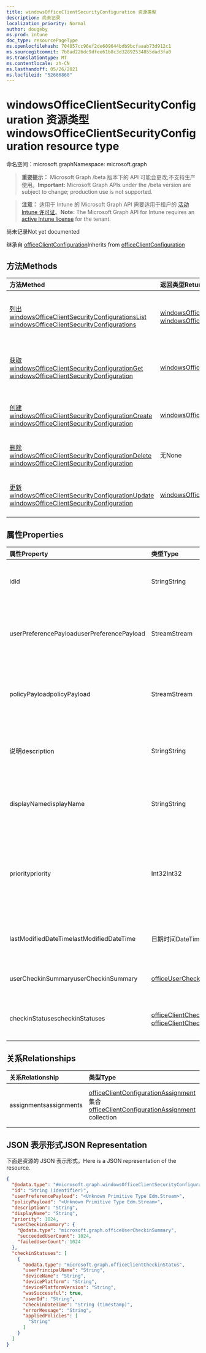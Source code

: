 ```yaml
---
title: windowsOfficeClientSecurityConfiguration 资源类型
description: 尚未记录
localization_priority: Normal
author: dougeby
ms.prod: intune
doc_type: resourcePageType
ms.openlocfilehash: 704057cc96ef2de609644bdb9bcfaaab73d912c1
ms.sourcegitcommit: 7b8ad226dc9dfee61b8c3d32892534855dad3fa0
ms.translationtype: MT
ms.contentlocale: zh-CN
ms.lasthandoff: 05/26/2021
ms.locfileid: "52666860"
---
```

# <a name="windowsofficeclientsecurityconfiguration-resource-type"></a><span data-ttu-id="db5b0-103">windowsOfficeClientSecurityConfiguration 资源类型</span><span class="sxs-lookup"><span data-stu-id="db5b0-103">windowsOfficeClientSecurityConfiguration resource type</span></span>

<span data-ttu-id="db5b0-104">命名空间：microsoft.graph</span><span class="sxs-lookup"><span data-stu-id="db5b0-104">Namespace: microsoft.graph</span></span>

> <span data-ttu-id="db5b0-105">**重要提示：** Microsoft Graph /beta 版本下的 API 可能会更改;不支持生产使用。</span><span class="sxs-lookup"><span data-stu-id="db5b0-105">**Important:** Microsoft Graph APIs under the /beta version are subject to change; production use is not supported.</span></span>

> <span data-ttu-id="db5b0-106">**注意：** 适用于 Intune 的 Microsoft Graph API 需要适用于租户的 [活动 Intune 许可证](https://go.microsoft.com/fwlink/?linkid=839381)。</span><span class="sxs-lookup"><span data-stu-id="db5b0-106">**Note:** The Microsoft Graph API for Intune requires an [active Intune license](https://go.microsoft.com/fwlink/?linkid=839381) for the tenant.</span></span>

<span data-ttu-id="db5b0-107">尚未记录</span><span class="sxs-lookup"><span data-stu-id="db5b0-107">Not yet documented</span></span>

<span data-ttu-id="db5b0-108">继承自 [officeClientConfiguration](../resources/intune-cirrus-officeclientconfiguration.md)</span><span class="sxs-lookup"><span data-stu-id="db5b0-108">Inherits from [officeClientConfiguration](../resources/intune-cirrus-officeclientconfiguration.md)</span></span>

## <a name="methods"></a><span data-ttu-id="db5b0-109">方法</span><span class="sxs-lookup"><span data-stu-id="db5b0-109">Methods</span></span>
|<span data-ttu-id="db5b0-110">方法</span><span class="sxs-lookup"><span data-stu-id="db5b0-110">Method</span></span>|<span data-ttu-id="db5b0-111">返回类型</span><span class="sxs-lookup"><span data-stu-id="db5b0-111">Return Type</span></span>|<span data-ttu-id="db5b0-112">说明</span><span class="sxs-lookup"><span data-stu-id="db5b0-112">Description</span></span>|
|:---|:---|:---|
|[<span data-ttu-id="db5b0-113">列出 windowsOfficeClientSecurityConfigurations</span><span class="sxs-lookup"><span data-stu-id="db5b0-113">List windowsOfficeClientSecurityConfigurations</span></span>](../api/intune-cirrus-windowsofficeclientsecurityconfiguration-list.md)|<span data-ttu-id="db5b0-114">[windowsOfficeClientSecurityConfiguration](../resources/intune-cirrus-windowsofficeclientsecurityconfiguration.md) 集合</span><span class="sxs-lookup"><span data-stu-id="db5b0-114">[windowsOfficeClientSecurityConfiguration](../resources/intune-cirrus-windowsofficeclientsecurityconfiguration.md) collection</span></span>|<span data-ttu-id="db5b0-115">列出 [windowsOfficeClientSecurityConfiguration](../resources/intune-cirrus-windowsofficeclientsecurityconfiguration.md) 对象的属性和关系。</span><span class="sxs-lookup"><span data-stu-id="db5b0-115">List properties and relationships of the [windowsOfficeClientSecurityConfiguration](../resources/intune-cirrus-windowsofficeclientsecurityconfiguration.md) objects.</span></span>|
|[<span data-ttu-id="db5b0-116">获取 windowsOfficeClientSecurityConfiguration</span><span class="sxs-lookup"><span data-stu-id="db5b0-116">Get windowsOfficeClientSecurityConfiguration</span></span>](../api/intune-cirrus-windowsofficeclientsecurityconfiguration-get.md)|[<span data-ttu-id="db5b0-117">windowsOfficeClientSecurityConfiguration</span><span class="sxs-lookup"><span data-stu-id="db5b0-117">windowsOfficeClientSecurityConfiguration</span></span>](../resources/intune-cirrus-windowsofficeclientsecurityconfiguration.md)|<span data-ttu-id="db5b0-118">读取 [windowsOfficeClientSecurityConfiguration 对象的属性和](../resources/intune-cirrus-windowsofficeclientsecurityconfiguration.md) 关系。</span><span class="sxs-lookup"><span data-stu-id="db5b0-118">Read properties and relationships of the [windowsOfficeClientSecurityConfiguration](../resources/intune-cirrus-windowsofficeclientsecurityconfiguration.md) object.</span></span>|
|[<span data-ttu-id="db5b0-119">创建 windowsOfficeClientSecurityConfiguration</span><span class="sxs-lookup"><span data-stu-id="db5b0-119">Create windowsOfficeClientSecurityConfiguration</span></span>](../api/intune-cirrus-windowsofficeclientsecurityconfiguration-create.md)|[<span data-ttu-id="db5b0-120">windowsOfficeClientSecurityConfiguration</span><span class="sxs-lookup"><span data-stu-id="db5b0-120">windowsOfficeClientSecurityConfiguration</span></span>](../resources/intune-cirrus-windowsofficeclientsecurityconfiguration.md)|<span data-ttu-id="db5b0-121">创建新的 [windowsOfficeClientSecurityConfiguration](../resources/intune-cirrus-windowsofficeclientsecurityconfiguration.md) 对象。</span><span class="sxs-lookup"><span data-stu-id="db5b0-121">Create a new [windowsOfficeClientSecurityConfiguration](../resources/intune-cirrus-windowsofficeclientsecurityconfiguration.md) object.</span></span>|
|[<span data-ttu-id="db5b0-122">删除 windowsOfficeClientSecurityConfiguration</span><span class="sxs-lookup"><span data-stu-id="db5b0-122">Delete windowsOfficeClientSecurityConfiguration</span></span>](../api/intune-cirrus-windowsofficeclientsecurityconfiguration-delete.md)|<span data-ttu-id="db5b0-123">无</span><span class="sxs-lookup"><span data-stu-id="db5b0-123">None</span></span>|<span data-ttu-id="db5b0-124">删除 [windowsOfficeClientSecurityConfiguration](../resources/intune-cirrus-windowsofficeclientsecurityconfiguration.md)。</span><span class="sxs-lookup"><span data-stu-id="db5b0-124">Deletes a [windowsOfficeClientSecurityConfiguration](../resources/intune-cirrus-windowsofficeclientsecurityconfiguration.md).</span></span>|
|[<span data-ttu-id="db5b0-125">更新 windowsOfficeClientSecurityConfiguration</span><span class="sxs-lookup"><span data-stu-id="db5b0-125">Update windowsOfficeClientSecurityConfiguration</span></span>](../api/intune-cirrus-windowsofficeclientsecurityconfiguration-update.md)|[<span data-ttu-id="db5b0-126">windowsOfficeClientSecurityConfiguration</span><span class="sxs-lookup"><span data-stu-id="db5b0-126">windowsOfficeClientSecurityConfiguration</span></span>](../resources/intune-cirrus-windowsofficeclientsecurityconfiguration.md)|<span data-ttu-id="db5b0-127">更新 [windowsOfficeClientSecurityConfiguration 对象](../resources/intune-cirrus-windowsofficeclientsecurityconfiguration.md) 的属性。</span><span class="sxs-lookup"><span data-stu-id="db5b0-127">Update the properties of a [windowsOfficeClientSecurityConfiguration](../resources/intune-cirrus-windowsofficeclientsecurityconfiguration.md) object.</span></span>|

## <a name="properties"></a><span data-ttu-id="db5b0-128">属性</span><span class="sxs-lookup"><span data-stu-id="db5b0-128">Properties</span></span>
|<span data-ttu-id="db5b0-129">属性</span><span class="sxs-lookup"><span data-stu-id="db5b0-129">Property</span></span>|<span data-ttu-id="db5b0-130">类型</span><span class="sxs-lookup"><span data-stu-id="db5b0-130">Type</span></span>|<span data-ttu-id="db5b0-131">说明</span><span class="sxs-lookup"><span data-stu-id="db5b0-131">Description</span></span>|
|:---|:---|:---|
|<span data-ttu-id="db5b0-132">id</span><span class="sxs-lookup"><span data-stu-id="db5b0-132">id</span></span>|<span data-ttu-id="db5b0-133">String</span><span class="sxs-lookup"><span data-stu-id="db5b0-133">String</span></span>|<span data-ttu-id="db5b0-134">Office 客户端配置策略的 ID。</span><span class="sxs-lookup"><span data-stu-id="db5b0-134">Id of the office client configuration policy.</span></span> <span data-ttu-id="db5b0-135">继承自 [officeClientConfiguration](../resources/intune-cirrus-officeclientconfiguration.md)</span><span class="sxs-lookup"><span data-stu-id="db5b0-135">Inherited from [officeClientConfiguration](../resources/intune-cirrus-officeclientconfiguration.md)</span></span>|
|<span data-ttu-id="db5b0-136">userPreferencePayload</span><span class="sxs-lookup"><span data-stu-id="db5b0-136">userPreferencePayload</span></span>|<span data-ttu-id="db5b0-137">Stream</span><span class="sxs-lookup"><span data-stu-id="db5b0-137">Stream</span></span>|<span data-ttu-id="db5b0-138">首选项设置 二进制格式的 JSON 字符串，用户可以替代这些值。</span><span class="sxs-lookup"><span data-stu-id="db5b0-138">Preference settings JSON string in binary format, these values can be overridden by the user.</span></span> <span data-ttu-id="db5b0-139">继承自 [officeClientConfiguration](../resources/intune-cirrus-officeclientconfiguration.md)</span><span class="sxs-lookup"><span data-stu-id="db5b0-139">Inherited from [officeClientConfiguration](../resources/intune-cirrus-officeclientconfiguration.md)</span></span>|
|<span data-ttu-id="db5b0-140">policyPayload</span><span class="sxs-lookup"><span data-stu-id="db5b0-140">policyPayload</span></span>|<span data-ttu-id="db5b0-141">Stream</span><span class="sxs-lookup"><span data-stu-id="db5b0-141">Stream</span></span>|<span data-ttu-id="db5b0-142">策略设置 二进制格式的 JSON 字符串，用户无法更改这些值。</span><span class="sxs-lookup"><span data-stu-id="db5b0-142">Policy settings JSON string in binary format, these values cannot be changed by the user.</span></span> <span data-ttu-id="db5b0-143">继承自 [officeClientConfiguration](../resources/intune-cirrus-officeclientconfiguration.md)</span><span class="sxs-lookup"><span data-stu-id="db5b0-143">Inherited from [officeClientConfiguration](../resources/intune-cirrus-officeclientconfiguration.md)</span></span>|
|<span data-ttu-id="db5b0-144">说明</span><span class="sxs-lookup"><span data-stu-id="db5b0-144">description</span></span>|<span data-ttu-id="db5b0-145">String</span><span class="sxs-lookup"><span data-stu-id="db5b0-145">String</span></span>|<span data-ttu-id="db5b0-146">管理员提供了 Office 客户端配置策略的说明。</span><span class="sxs-lookup"><span data-stu-id="db5b0-146">Admin provided description of the office client configuration policy.</span></span> <span data-ttu-id="db5b0-147">继承自 [officeClientConfiguration](../resources/intune-cirrus-officeclientconfiguration.md)</span><span class="sxs-lookup"><span data-stu-id="db5b0-147">Inherited from [officeClientConfiguration](../resources/intune-cirrus-officeclientconfiguration.md)</span></span>|
|<span data-ttu-id="db5b0-148">displayName</span><span class="sxs-lookup"><span data-stu-id="db5b0-148">displayName</span></span>|<span data-ttu-id="db5b0-149">String</span><span class="sxs-lookup"><span data-stu-id="db5b0-149">String</span></span>|<span data-ttu-id="db5b0-150">管理员提供的 Office 客户端配置策略的名称。</span><span class="sxs-lookup"><span data-stu-id="db5b0-150">Admin provided name of the office client configuration policy.</span></span> <span data-ttu-id="db5b0-151">继承自 [officeClientConfiguration](../resources/intune-cirrus-officeclientconfiguration.md)</span><span class="sxs-lookup"><span data-stu-id="db5b0-151">Inherited from [officeClientConfiguration](../resources/intune-cirrus-officeclientconfiguration.md)</span></span>|
|<span data-ttu-id="db5b0-152">priority</span><span class="sxs-lookup"><span data-stu-id="db5b0-152">priority</span></span>|<span data-ttu-id="db5b0-153">Int32</span><span class="sxs-lookup"><span data-stu-id="db5b0-153">Int32</span></span>|<span data-ttu-id="db5b0-154">优先级值应为租户下每个策略的唯一值，并且将用于冲突解决，较低的值表示优先级较高。</span><span class="sxs-lookup"><span data-stu-id="db5b0-154">Priority value should be unique value for each policy under a tenant and will be used for conflict resolution, lower values mean priority is high.</span></span> <span data-ttu-id="db5b0-155">继承自 [officeClientConfiguration](../resources/intune-cirrus-officeclientconfiguration.md)</span><span class="sxs-lookup"><span data-stu-id="db5b0-155">Inherited from [officeClientConfiguration](../resources/intune-cirrus-officeclientconfiguration.md)</span></span>|
|<span data-ttu-id="db5b0-156">lastModifiedDateTime</span><span class="sxs-lookup"><span data-stu-id="db5b0-156">lastModifiedDateTime</span></span>|<span data-ttu-id="db5b0-157">日期时间</span><span class="sxs-lookup"><span data-stu-id="db5b0-157">DateTime</span></span>|<span data-ttu-id="db5b0-158">策略的上次修改日期/时间戳。</span><span class="sxs-lookup"><span data-stu-id="db5b0-158">Last modified datetime stamp of the policy.</span></span> <span data-ttu-id="db5b0-159">继承自 [officeClientConfiguration](../resources/intune-cirrus-officeclientconfiguration.md)</span><span class="sxs-lookup"><span data-stu-id="db5b0-159">Inherited from [officeClientConfiguration](../resources/intune-cirrus-officeclientconfiguration.md)</span></span>|
|<span data-ttu-id="db5b0-160">userCheckinSummary</span><span class="sxs-lookup"><span data-stu-id="db5b0-160">userCheckinSummary</span></span>|[<span data-ttu-id="db5b0-161">officeUserCheckinSummary</span><span class="sxs-lookup"><span data-stu-id="db5b0-161">officeUserCheckinSummary</span></span>](../resources/intune-cirrus-officeusercheckinsummary.md)|<span data-ttu-id="db5b0-162">策略的用户签入摘要。</span><span class="sxs-lookup"><span data-stu-id="db5b0-162">User check-in summary for the policy.</span></span> <span data-ttu-id="db5b0-163">继承自 [officeClientConfiguration](../resources/intune-cirrus-officeclientconfiguration.md)</span><span class="sxs-lookup"><span data-stu-id="db5b0-163">Inherited from [officeClientConfiguration](../resources/intune-cirrus-officeclientconfiguration.md)</span></span>|
|<span data-ttu-id="db5b0-164">checkinStatuses</span><span class="sxs-lookup"><span data-stu-id="db5b0-164">checkinStatuses</span></span>|<span data-ttu-id="db5b0-165">[officeClientCheckinStatus](../resources/intune-cirrus-officeclientcheckinstatus.md) 集合</span><span class="sxs-lookup"><span data-stu-id="db5b0-165">[officeClientCheckinStatus](../resources/intune-cirrus-officeclientcheckinstatus.md) collection</span></span>|<span data-ttu-id="db5b0-166">Office 客户端签入状态列表。</span><span class="sxs-lookup"><span data-stu-id="db5b0-166">List of office Client check-in status.</span></span> <span data-ttu-id="db5b0-167">继承自 [officeClientConfiguration](../resources/intune-cirrus-officeclientconfiguration.md)</span><span class="sxs-lookup"><span data-stu-id="db5b0-167">Inherited from [officeClientConfiguration](../resources/intune-cirrus-officeclientconfiguration.md)</span></span>|

## <a name="relationships"></a><span data-ttu-id="db5b0-168">关系</span><span class="sxs-lookup"><span data-stu-id="db5b0-168">Relationships</span></span>
|<span data-ttu-id="db5b0-169">关系</span><span class="sxs-lookup"><span data-stu-id="db5b0-169">Relationship</span></span>|<span data-ttu-id="db5b0-170">类型</span><span class="sxs-lookup"><span data-stu-id="db5b0-170">Type</span></span>|<span data-ttu-id="db5b0-171">说明</span><span class="sxs-lookup"><span data-stu-id="db5b0-171">Description</span></span>|
|:---|:---|:---|
|<span data-ttu-id="db5b0-172">assignments</span><span class="sxs-lookup"><span data-stu-id="db5b0-172">assignments</span></span>|<span data-ttu-id="db5b0-173">[officeClientConfigurationAssignment](../resources/intune-cirrus-officeclientconfigurationassignment.md) 集合</span><span class="sxs-lookup"><span data-stu-id="db5b0-173">[officeClientConfigurationAssignment](../resources/intune-cirrus-officeclientconfigurationassignment.md) collection</span></span>|<span data-ttu-id="db5b0-174">策略的组分配列表。</span><span class="sxs-lookup"><span data-stu-id="db5b0-174">The list of group assignments for the policy.</span></span> <span data-ttu-id="db5b0-175">继承自 [officeClientConfiguration](../resources/intune-cirrus-officeclientconfiguration.md)</span><span class="sxs-lookup"><span data-stu-id="db5b0-175">Inherited from [officeClientConfiguration](../resources/intune-cirrus-officeclientconfiguration.md)</span></span>|

## <a name="json-representation"></a><span data-ttu-id="db5b0-176">JSON 表示形式</span><span class="sxs-lookup"><span data-stu-id="db5b0-176">JSON Representation</span></span>
<span data-ttu-id="db5b0-177">下面是资源的 JSON 表示形式。</span><span class="sxs-lookup"><span data-stu-id="db5b0-177">Here is a JSON representation of the resource.</span></span>
<!-- {
  "blockType": "resource",
  "keyProperty": "id",
  "@odata.type": "microsoft.graph.windowsOfficeClientSecurityConfiguration"
}
-->
``` json
{
  "@odata.type": "#microsoft.graph.windowsOfficeClientSecurityConfiguration",
  "id": "String (identifier)",
  "userPreferencePayload": "<Unknown Primitive Type Edm.Stream>",
  "policyPayload": "<Unknown Primitive Type Edm.Stream>",
  "description": "String",
  "displayName": "String",
  "priority": 1024,
  "userCheckinSummary": {
    "@odata.type": "microsoft.graph.officeUserCheckinSummary",
    "succeededUserCount": 1024,
    "failedUserCount": 1024
  },
  "checkinStatuses": [
    {
      "@odata.type": "microsoft.graph.officeClientCheckinStatus",
      "userPrincipalName": "String",
      "deviceName": "String",
      "devicePlatform": "String",
      "devicePlatformVersion": "String",
      "wasSuccessful": true,
      "userId": "String",
      "checkinDateTime": "String (timestamp)",
      "errorMessage": "String",
      "appliedPolicies": [
        "String"
      ]
    }
  ]
}
```




